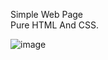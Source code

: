 Simple Web Page  <br>
Pure HTML And CSS.



![image](https://github.com/umal-Rozi/Simple-Webpage/assets/109276151/d0d2cad9-dc68-4f3c-b709-225dfd4464ea)


